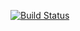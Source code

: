 [![Build Status](https://travis-ci.org/ElafElkadi/MyFirstPullRequest.svg?branch=master)](https://travis-ci.org/ElafElkadi/MyFirstPullRequest)
